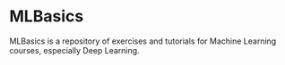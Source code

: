 # MLBasics
MLBasics is a repository of exercises and tutorials for Machine Learning courses, especially Deep Learning.

